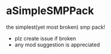 # aSimpleSMPPack
the simplest(yet most broken) smp pack!
- plz create issue if broken
- any mod suggestion is appreciated
